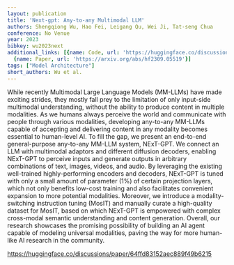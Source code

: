```yaml
---
layout: publication
title: 'Next-gpt: Any-to-any Multimodal LLM'
authors: Shengqiong Wu, Hao Fei, Leigang Qu, Wei Ji, Tat-seng Chua
conference: No Venue
year: 2023
bibkey: wu2023next
additional_links: [{name: Code, url: 'https://huggingface.co/discussions/paper/64ffd83152aec889f49b6215'},
  {name: Paper, url: 'https://arxiv.org/abs/hf2309.05519'}]
tags: ["Model Architecture"]
short_authors: Wu et al.
---
```

While recently Multimodal Large Language Models (MM-LLMs) have made exciting strides, they mostly fall prey to the limitation of only input-side multimodal understanding, without the ability to produce content in multiple modalities. As we humans always perceive the world and communicate with people through various modalities, developing any-to-any MM-LLMs capable of accepting and delivering content in any modality becomes essential to human-level AI. To fill the gap, we present an end-to-end general-purpose any-to-any MM-LLM system, NExT-GPT. We connect an LLM with multimodal adaptors and different diffusion decoders, enabling NExT-GPT to perceive inputs and generate outputs in arbitrary combinations of text, images, videos, and audio. By leveraging the existing well-trained highly-performing encoders and decoders, NExT-GPT is tuned with only a small amount of parameter (1%) of certain projection layers, which not only benefits low-cost training and also facilitates convenient expansion to more potential modalities. Moreover, we introduce a modality-switching instruction tuning (MosIT) and manually curate a high-quality dataset for MosIT, based on which NExT-GPT is empowered with complex cross-modal semantic understanding and content generation. Overall, our research showcases the promising possibility of building an AI agent capable of modeling universal modalities, paving the way for more human-like AI research in the community.

https://huggingface.co/discussions/paper/64ffd83152aec889f49b6215